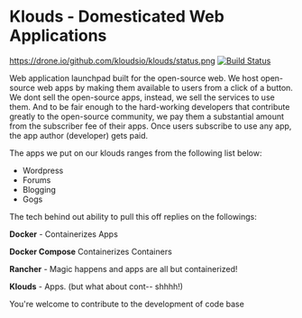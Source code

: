 # Klouds - Domesticated Web Applications

https://drone.io/github.com/kloudsio/klouds/status.png
[![Build Status](https://drone.io/github.com/kloudsio/klouds/status.png)](https://drone.io/github.com/kloudsio/klouds/latest)

Web application launchpad built for the open-source web.
We host open-source web apps by making them available to users from a click of a button. We dont sell the open-source apps, instead, we sell the services to use them. And to be fair enough to the hard-working developers that contribute greatly to the open-source community, we pay them a substantial amount from the subscriber fee of their apps. Once users subscribe to use any app, the app author (developer) gets paid.

The apps we put on our klouds ranges from the following list below:
 - Wordpress
 - Forums
 - Blogging
 - Gogs


The tech behind out ability to pull this off replies on the followings:

  **Docker** - Containerizes Apps
  
  **Docker Compose** Containerizes Containers
  
  **Rancher** - Magic happens and apps are all but containerized!
  
  **Klouds** - Apps. (but what about cont-- shhhh!)

You're welcome to contribute to the development of code base
